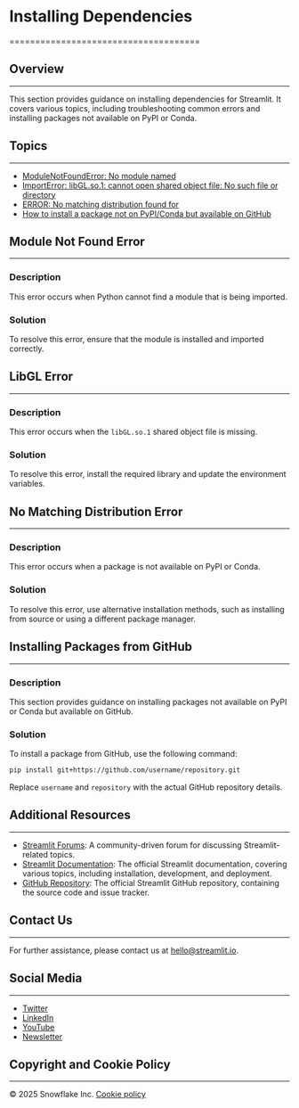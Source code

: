 # Installing Dependencies
=====================================

## Overview
------------

This section provides guidance on installing dependencies for Streamlit. It covers various topics, including troubleshooting common errors and installing packages not available on PyPI or Conda.

## Topics
-----------

* [ModuleNotFoundError: No module named](#module-not-found-error)
* [ImportError: libGL.so.1: cannot open shared object file: No such file or directory](#libgl-error)
* [ERROR: No matching distribution found for](#no-matching-distribution-error)
* [How to install a package not on PyPI/Conda but available on GitHub](#installing-packages-from-github)

## Module Not Found Error
-------------------------

### Description

This error occurs when Python cannot find a module that is being imported.

### Solution

To resolve this error, ensure that the module is installed and imported correctly.

## LibGL Error
---------------

### Description

This error occurs when the `libGL.so.1` shared object file is missing.

### Solution

To resolve this error, install the required library and update the environment variables.

## No Matching Distribution Error
---------------------------------

### Description

This error occurs when a package is not available on PyPI or Conda.

### Solution

To resolve this error, use alternative installation methods, such as installing from source or using a different package manager.

## Installing Packages from GitHub
------------------------------------

### Description

This section provides guidance on installing packages not available on PyPI or Conda but available on GitHub.

### Solution

To install a package from GitHub, use the following command:
```bash
pip install git+https://github.com/username/repository.git
```
Replace `username` and `repository` with the actual GitHub repository details.

## Additional Resources
-------------------------

* [Streamlit Forums](https://discuss.streamlit.io): A community-driven forum for discussing Streamlit-related topics.
* [Streamlit Documentation](https://docs.streamlit.io): The official Streamlit documentation, covering various topics, including installation, development, and deployment.
* [GitHub Repository](https://github.com/streamlit/streamlit): The official Streamlit GitHub repository, containing the source code and issue tracker.

## Contact Us
--------------

For further assistance, please contact us at [hello@streamlit.io](mailto:hello@streamlit.io?subject=Contact%20from%20documentation%20).

## Social Media
----------------

* [Twitter](https://twitter.com/streamlit)
* [LinkedIn](https://www.linkedin.com/company/streamlit)
* [YouTube](https://www.youtube.com/channel/UC3LD42rjj-Owtxsa6PwGU5Q)
* [Newsletter](https://info.snowflake.com/streamlit-newsletter-sign-up.html)

## Copyright and Cookie Policy
------------------------------

&copy; 2025 Snowflake Inc. [Cookie policy](https://www.snowflake.com/cookie-policy/)